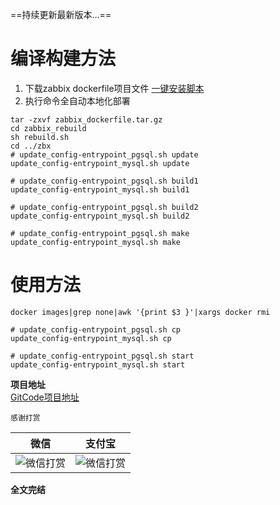 ==持续更新最新版本...==

# 编译构建方法
1. 下载zabbix dockerfile项目文件
[一键安装脚本](https://gitcode.net/1284524409/zabbix/-/archive/zabbix_dockerfile/zabbix_dockerfile.tar.gz)
2. 执行命令全自动本地化部署

```shell
tar -zxvf zabbix_dockerfile.tar.gz
cd zabbix_rebuild
sh rebuild.sh
cd ../zbx
# update_config-entrypoint_pgsql.sh update
update_config-entrypoint_mysql.sh update

# update_config-entrypoint_pgsql.sh build1
update_config-entrypoint_mysql.sh build1

# update_config-entrypoint_pgsql.sh build2
update_config-entrypoint_mysql.sh build2

# update_config-entrypoint_pgsql.sh make
update_config-entrypoint_mysql.sh make
```

# 使用方法

```shell
docker images|grep none|awk '{print $3 }'|xargs docker rmi

# update_config-entrypoint_pgsql.sh cp
update_config-entrypoint_mysql.sh cp

# update_config-entrypoint_pgsql.sh start
update_config-entrypoint_mysql.sh start
```

**项目地址**  
[GitCode项目地址](https://gitcode.net/1284524409/zabbix/-/tree/zabbix_docker)

`感谢打赏`  
  
| 微信                        |支付宝|  
|---------------------------|---|  
|  ![微信打赏](https://gitcode.net/1284524409/zabbix/-/raw/rocky_8_zabbix_6.0.x_mysql/thanks_wx.jpg) |![微信打赏](https://gitcode.net/1284524409/zabbix/-/raw/rocky_8_zabbix_6.0.x_mysql/thanks_zfb.jpg)|  
  
  
**全文完结**